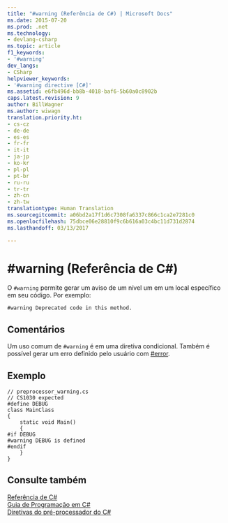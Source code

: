 ```yaml
---
title: "#warning (Referência de C#) | Microsoft Docs"
ms.date: 2015-07-20
ms.prod: .net
ms.technology:
- devlang-csharp
ms.topic: article
f1_keywords:
- '#warning'
dev_langs:
- CSharp
helpviewer_keywords:
- '#warning directive [C#]'
ms.assetid: e6fb496d-bb8b-4018-baf6-5b60a0c8902b
caps.latest.revision: 9
author: BillWagner
ms.author: wiwagn
translation.priority.ht:
- cs-cz
- de-de
- es-es
- fr-fr
- it-it
- ja-jp
- ko-kr
- pl-pl
- pt-br
- ru-ru
- tr-tr
- zh-cn
- zh-tw
translationtype: Human Translation
ms.sourcegitcommit: a06bd2a17f1d6c7308fa6337c866c1ca2e7281c0
ms.openlocfilehash: 75dbce06e28810f9c6b616a03c4bc11d731d2874
ms.lasthandoff: 03/13/2017

---
```

# <a name="warning-c-reference"></a>#warning (Referência de C#)
O `#warning` permite gerar um aviso de um nível um em um local específico em seu código. Por exemplo:  
  
```  
#warning Deprecated code in this method.  
```  
  
## <a name="remarks"></a>Comentários  
 Um uso comum de `#warning` é em uma diretiva condicional. Também é possível gerar um erro definido pelo usuário com [#error](../../../csharp/language-reference/preprocessor-directives/preprocessor-error.md).  
  
## <a name="example"></a>Exemplo  
  
```  
// preprocessor_warning.cs  
// CS1030 expected  
#define DEBUG  
class MainClass   
{  
    static void Main()   
    {  
#if DEBUG  
#warning DEBUG is defined  
#endif  
    }  
}  
```  
  
## <a name="see-also"></a>Consulte também  
 [Referência de C#](../../../csharp/language-reference/index.md)   
 [Guia de Programação em C#](../../../csharp/programming-guide/index.md)   
 [Diretivas do pré-processador do C#](../../../csharp/language-reference/preprocessor-directives/index.md)
